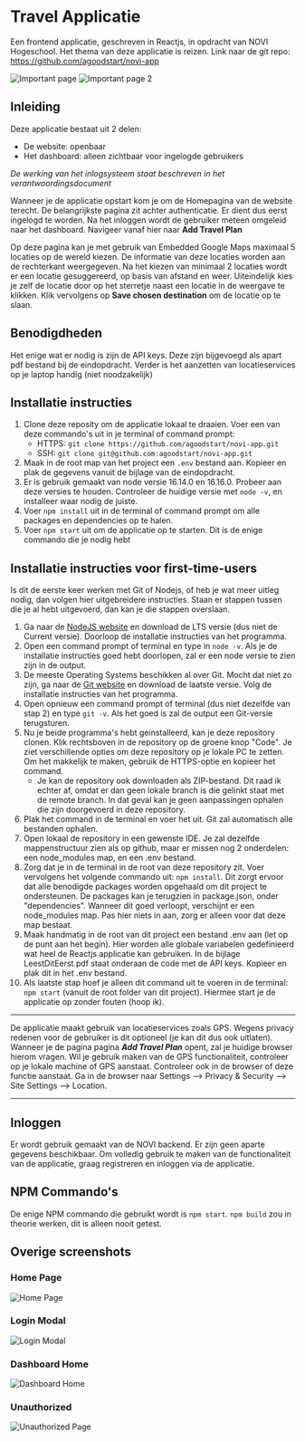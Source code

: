 # Travel Applicatie
Een frontend applicatie, geschreven in Reactjs, in opdracht van NOVI Hogeschool. Het thema van deze applicatie is reizen.
Link naar de git repo: https://github.com/agoodstart/novi-app

![Important page](https://raw.githubusercontent.com/agoodstart/novi-app/master/screenshots/important.png)
![Important page 2](https://raw.githubusercontent.com/agoodstart/novi-app/master/screenshots/important2.png)
## Inleiding
Deze applicatie bestaat uit 2 delen:
* De website: openbaar
* Het dashboard: alleen zichtbaar voor ingelogde gebruikers 

*De werking van het inlogsysteem staat beschreven in het verantwoordingsdocument*

Wanneer je de applicatie opstart kom je om de Homepagina van de website terecht. De belangrijkste pagina zit achter authenticatie. Er dient dus eerst ingelogd te worden. Na het inloggen wordt de gebruiker meteen omgeleid naar het dashboard. Navigeer vanaf hier naar **Add Travel Plan**

Op deze pagina kan je met gebruik van Embedded Google Maps maximaal 5 locaties op de wereld kiezen. De informatie van deze locaties worden aan de rechterkant weergegeven. Na het kiezen van minimaal 2 locaties wordt er een locatie gesuggereerd, op basis van afstand en weer. Uiteindelijk kies je zelf de locatie door op het sterretje naast een locatie in de weergave te klikken. Klik vervolgens op **Save chosen destination** om de locatie op te slaan.

## Benodigdheden
Het enige wat er nodig is zijn de API keys. Deze zijn bijgevoegd als apart pdf bestand bij de eindopdracht.
Verder is het aanzetten van locatieservices op je laptop handig (niet noodzakelijk)

## Installatie instructies
1. Clone deze reposity om de applicatie lokaal te draaien. Voer een van deze commando's uit in je terminal of command prompt:
    - HTTPS: `git clone https://github.com/agoodstart/novi-app.git`
    - SSH: `git clone git@github.com:agoodstart/novi-app.git`
2. Maak in de root map van het project een `.env` bestand aan. Kopieer en plak de gegevens vanuit de bijlage van de eindopdracht.
3. Er is gebruik gemaakt van node versie 16.14.0 en 16.16.0. Probeer aan deze versies te houden. Controleer de huidige versie met `node -v`, en installeer waar nodig de juiste.
4. Voer `npm install` uit in de terminal of command prompt om alle packages en dependencies op te halen.
5. Voer `npm start` uit om de applicatie op te starten. Dit is de enige commando die je nodig hebt

## Installatie instructies voor first-time-users
Is dit de eerste keer werken met Git of Nodejs, of heb je wat meer uitleg nodig, dan volgen hier uitgebreidere instructies. Staan er stappen tussen die je al hebt uitgevoerd, dan kan je die stappen overslaan.
1. Ga naar de [NodeJS website](https://nodejs.org/en/ "Named link title") en download de LTS versie (dus niet de Current versie). Doorloop de installatie instructies van het programma.
2. Open een command prompt of terminal en type in `node -v`. Als je de installatie instructies goed hebt doorlopen, zal er een node versie te zien zijn in de output.
3. De meeste Operating Systems beschikken al over Git. Mocht dat niet zo zijn, ga naar de [Git website](https://git-scm.com/ "Named link title") en download de laatste versie. Volg de installatie instructies van het programma.
4. Open opnieuw een command prompt of terminal (dus niet dezelfde van stap 2) en type `git -v`. Als het goed is zal de output een Git-versie terugsturen.
5. Nu je beide programma's hebt geinstalleerd, kan je deze repository clonen. Klik rechtsboven in de repository op de groene knop "Code". Je ziet verschillende opties om deze repository op je lokale PC te zetten. Om het makkelijk te maken, gebruik de HTTPS-optie en kopieer het command. 
    - Je kan de repository ook downloaden als ZIP-bestand. Dit raad ik echter af, omdat er dan geen lokale branch is die gelinkt staat met de remote branch. In dat geval kan je geen aanpassingen ophalen die zijn doorgevoerd in deze repository.
6. Plak het command in de terminal en voer het uit. Git zal automatisch alle bestanden ophalen.
7. Open lokaal de repository in een gewenste IDE. Je zal dezelfde mappenstructuur zien als op github, maar er missen nog 2 onderdelen: een node_modules map, en een .env bestand.
8. Zorg dat je in de terminal in de root van deze repository zit. Voer vervolgens het volgende commando uit: `npm install`. Dit zorgt ervoor dat alle benodigde packages worden opgehaald om dit project te ondersteunen. De packages kan je terugzien in package.json, onder "dependencies". Wanneer dit goed verloopt, verschijnt er een node_modules map. Pas hier niets in aan, zorg er alleen voor dat deze map bestaat.
9. Maak handmatig in de root van dit project een bestand .env aan (let op de punt aan het begin). Hier worden alle globale variabelen gedefinieerd wat heel de Reactjs applicatie kan gebruiken. In de bijlage LeestDitEerst.pdf staat onderaan de code met de API keys. Kopieer en plak dit in het .env bestand.
10. Als laatste stap hoef je alleen dit command uit te voeren in de terminal: `npm start` (vanuit de root folder van dit project). Hiermee start je de applicatie op zonder fouten (hoop ik).
- - - -
De applicatie maakt gebruik van locatieservices zoals GPS. Wegens privacy redenen voor de gebruiker is dit optioneel (je kan dit dus ook uitlaten). Wanneer je de pagina pagina ***Add Travel Plan*** opent, zal je huidige browser hierom vragen. Wil je gebruik maken van de GPS functionaliteit, controleer op je lokale machine of GPS aanstaat. Controleer ook in de browser of deze functie aanstaat. Ga in de browser naar Settings --> Privacy & Security --> Site Settings --> Location.
- - - -
## Inloggen
Er wordt gebruik gemaakt van de NOVI backend. Er zijn geen aparte gegevens beschikbaar. Om volledig gebruik te maken van de functionaliteit van de applicatie, graag registreren en inloggen via de applicatie.

## NPM Commando's
De enige NPM commando die gebruikt wordt is `npm start`. `npm build` zou in theorie werken, dit is alleen nooit getest.

## Overige screenshots

### Home Page
![Home Page](https://raw.githubusercontent.com/agoodstart/novi-app/master/screenshots/homepage.png)

### Login Modal
![Login Modal](https://raw.githubusercontent.com/agoodstart/novi-app/master/screenshots/loginmodal.png)

### Dashboard Home
![Dashboard Home](https://raw.githubusercontent.com/agoodstart/novi-app/master/screenshots/dashboardhome.png)

### Unauthorized
![Unauthorized Page](https://raw.githubusercontent.com/agoodstart/novi-app/master/screenshots/unauthorized.png)
